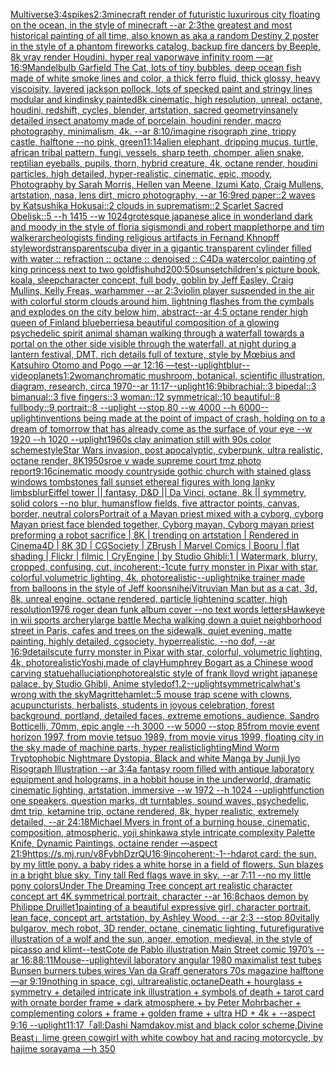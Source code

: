 [Multiverse](https://www.ebank.nz/aiartgenerator?category=Multiverse)[3:4](https://www.ebank.nz/aiartgenerator?category=3%3A4)[spikes](https://www.ebank.nz/aiartgenerator?category=spikes)[2:3](https://www.ebank.nz/aiartgenerator?category=2%3A3)[minecraft render of futuristic luxurirous city floating on the ocean, in the style of minecraft  --ar 2:3](https://www.ebank.nz/aiartgenerator?category=minecraft%2520render%2520of%2520futuristic%2520luxurirous%2520city%2520floating%2520on%2520the%2520ocean%2C%2520in%2520the%2520style%2520of%2520minecraft%2520%2520--ar%25202%3A3)[the greatest and most historical painting of all time, also known as aka a random Destiny 2 poster in the style of a phantom fireworks catalog, backup fire dancers by Beeple, 8k vray render Houdini, hyper real vaporwave infinity room —ar 16:9](https://www.ebank.nz/aiartgenerator?category=the%2520greatest%2520and%2520most%2520historical%2520painting%2520of%2520all%2520time%2C%2520also%2520known%2520as%2520aka%2520a%2520random%2520Destiny%25202%2520poster%2520in%2520the%2520style%2520of%2520a%2520phantom%2520fireworks%2520catalog%2C%2520backup%2520fire%2520dancers%2520by%2520Beeple%2C%25208k%2520vray%2520render%2520Houdini%2C%2520hyper%2520real%2520vaporwave%2520infinity%2520room%2520%E2%80%94ar%252016%3A9)[Mandelbulb Garfield The Cat, lots of tiny bubbles, deep ocean fish made of white smoke lines and color, a thick ferro fluid, thick glossy, heavy viscoisity, layered jackson pollock, lots of specked paint and stringy lines modular and kindinsky painted8k cinematic, high resolution, unreal, octane, houdini, redshift, cycles, blender, artstation, sacred geometry](https://www.ebank.nz/aiartgenerator?category=Mandelbulb%2520Garfield%2520The%2520Cat%2C%2520lots%2520of%2520tiny%2520bubbles%2C%2520deep%2520ocean%2520fish%2520made%2520of%2520white%2520smoke%2520lines%2520and%2520color%2C%2520a%2520thick%2520ferro%2520fluid%2C%2520thick%2520glossy%2C%2520heavy%2520viscoisity%2C%2520layered%2520jackson%2520pollock%2C%2520lots%2520of%2520specked%2520paint%2520and%2520stringy%2520lines%2520modular%2520and%2520kindinsky%2520painted8k%2520cinematic%2C%2520high%2520resolution%2C%2520unreal%2C%2520octane%2C%2520houdini%2C%2520redshift%2C%2520cycles%2C%2520blender%2C%2520artstation%2C%2520sacred%2520geometry)[insanely detailed insect anatomy made of porcelain, houdini render, macro photography, minimalism, 4k. --ar 8:10](https://www.ebank.nz/aiartgenerator?category=insanely%2520detailed%2520insect%2520anatomy%2520made%2520of%2520porcelain%2C%2520houdini%2520render%2C%2520macro%2520photography%2C%2520minimalism%2C%25204k.%2520--ar%25208%3A10)[/imagine risograph zine, trippy castle, halftone  --no pink, green](https://www.ebank.nz/aiartgenerator?category=/imagine%2520risograph%2520zine%2C%2520trippy%2520castle%2C%2520halftone%2520%2520--no%2520pink%2C%2520green)[11:14](https://www.ebank.nz/aiartgenerator?category=11%3A14)[alien elephant, dripping mucus, turtle, african tribal pattern, fungi, vessels, sharp teeth, chomper, alien snake, reptilian eyeballs, pupils, thorn, hybrid creature, 4k, octane render, houdini particles, high detailed, hyper-realistic, cinematic, epic, moody, Photography by Sarah Morris, Hellen van Meene, Izumi Kato, Craig Mullens, artstation, nasa, lens dirt, micro photography, --ar 16:9](https://www.ebank.nz/aiartgenerator?category=alien%2520elephant%2C%2520dripping%2520mucus%2C%2520turtle%2C%2520african%2520tribal%2520pattern%2C%2520fungi%2C%2520vessels%2C%2520sharp%2520teeth%2C%2520chomper%2C%2520alien%2520snake%2C%2520reptilian%2520eyeballs%2C%2520pupils%2C%2520thorn%2C%2520hybrid%2520creature%2C%25204k%2C%2520octane%2520render%2C%2520houdini%2520particles%2C%2520high%2520detailed%2C%2520hyper-realistic%2C%2520cinematic%2C%2520epic%2C%2520moody%2C%2520Photography%2520by%2520Sarah%2520Morris%2C%2520Hellen%2520van%2520Meene%2C%2520Izumi%2520Kato%2C%2520Craig%2520Mullens%2C%2520artstation%2C%2520nasa%2C%2520lens%2520dirt%2C%2520micro%2520photography%2C%2520--ar%252016%3A9)[red paper::2 waves by Katsushika Hokusai::2 clouds in suprematism::2 Scarlet Sacred Obelisk::5 --h 1415 --w 1024](https://www.ebank.nz/aiartgenerator?category=red%2520paper%3A%3A2%2520waves%2520by%2520Katsushika%2520Hokusai%3A%3A2%2520clouds%2520in%2520suprematism%3A%3A2%2520Scarlet%2520Sacred%2520Obelisk%3A%3A5%2520--h%25201415%2520--w%25201024)[grotesque japanese alice in wonderland dark and moody in the style of floria sigismondi and robert mapplethorpe and tim walker](https://www.ebank.nz/aiartgenerator?category=grotesque%2520japanese%2520alice%2520in%2520wonderland%2520dark%2520and%2520moody%2520in%2520the%2520style%2520of%2520floria%2520sigismondi%2520and%2520robert%2520mapplethorpe%2520and%2520tim%2520walker)[archeologists finding religious artifacts in Fernand Khnopff style](https://www.ebank.nz/aiartgenerator?category=archeologists%2520finding%2520religious%2520artifacts%2520in%2520Fernand%2520Khnopff%2520style)[words](https://www.ebank.nz/aiartgenerator?category=words)[transparent](https://www.ebank.nz/aiartgenerator?category=transparent)[scuba diver in a gigantic transparent cylinder filled with water :: refraction :: octane :: denoised :: C4D](https://www.ebank.nz/aiartgenerator?category=scuba%2520diver%2520in%2520a%2520gigantic%2520transparent%2520cylinder%2520filled%2520with%2520water%2520%3A%3A%2520refraction%2520%3A%3A%2520octane%2520%3A%3A%2520denoised%2520%3A%3A%2520C4D)[a watercolor painting of king princess next to two goldfish](https://www.ebank.nz/aiartgenerator?category=a%2520watercolor%2520painting%2520of%2520king%2520princess%2520next%2520to%2520two%2520goldfish)[uhd](https://www.ebank.nz/aiartgenerator?category=uhd)[200:50](https://www.ebank.nz/aiartgenerator?category=200%3A50)[sunset](https://www.ebank.nz/aiartgenerator?category=sunset)[children's picture book, koala, sleep](https://www.ebank.nz/aiartgenerator?category=children%27s%2520picture%2520book%2C%2520koala%2C%2520sleep)[character concept, full body, goblin by Jeff Easley, Craig Mullins, Kelly Freas, warhammer --ar 2:3](https://www.ebank.nz/aiartgenerator?category=character%2520concept%2C%2520full%2520body%2C%2520goblin%2520by%2520Jeff%2520Easley%2C%2520Craig%2520Mullins%2C%2520Kelly%2520Freas%2C%2520warhammer%2520--ar%25202%3A3)[violin player suspended in the air with colorful storm clouds around him, lightning flashes from the cymbals and explodes on the city below him, abstract](https://www.ebank.nz/aiartgenerator?category=violin%2520player%2520suspended%2520in%2520the%2520air%2520with%2520colorful%2520storm%2520clouds%2520around%2520him%2C%2520lightning%2520flashes%2520from%2520the%2520cymbals%2520and%2520explodes%2520on%2520the%2520city%2520below%2520him%2C%2520abstract)[--ar 4:5 octane render high queen of Finland blueberries](https://www.ebank.nz/aiartgenerator?category=--ar%25204%3A5%2520octane%2520render%2520high%2520queen%2520of%2520Finland%2520blueberries)[a beautiful composition of a glowing psychedelic spirit animal shaman walking through a waterfall towards a portal on the other side visible through the waterfall, at night during a lantern festival, DMT,  rich details full of texture, style by Mœbius and Katsuhiro Otomo and Pogo —ar 12:16 —test](https://www.ebank.nz/aiartgenerator?category=a%2520beautiful%2520composition%2520of%2520a%2520glowing%2520psychedelic%2520spirit%2520animal%2520shaman%2520walking%2520through%2520a%2520waterfall%2520towards%2520a%2520portal%2520on%2520the%2520other%2520side%2520visible%2520through%2520the%2520waterfall%2C%2520at%2520night%2520during%2520a%2520lantern%2520festival%2C%2520DMT%2C%2520%2520rich%2520details%2520full%2520of%2520texture%2C%2520style%2520by%2520M%C5%93bius%2520and%2520Katsuhiro%2520Otomo%2520and%2520Pogo%2520%E2%80%94ar%252012%3A16%2520%E2%80%94test)[--uplight](https://www.ebank.nz/aiartgenerator?category=--uplight)[blur](https://www.ebank.nz/aiartgenerator?category=blur)[--video](https://www.ebank.nz/aiartgenerator?category=--video)[planets](https://www.ebank.nz/aiartgenerator?category=planets)[1:2](https://www.ebank.nz/aiartgenerator?category=1%3A2)[woman](https://www.ebank.nz/aiartgenerator?category=woman)[chromatic mushroom, botanical, scientific illustration, diagram, research, circa 1970--ar 11:17](https://www.ebank.nz/aiartgenerator?category=chromatic%2520mushroom%2C%2520botanical%2C%2520scientific%2520illustration%2C%2520diagram%2C%2520research%2C%2520circa%25201970--ar%252011%3A17)[--uplight](https://www.ebank.nz/aiartgenerator?category=--uplight)[16:9](https://www.ebank.nz/aiartgenerator?category=16%3A9)[bibrachial::3 bipedal::3 bimanual::3 five fingers::3 woman::12 symmetrical::10 beautiful::8 fullbody::9 portrait::8 --uplight --stop 80 --w 4000 --h 6000](https://www.ebank.nz/aiartgenerator?category=bibrachial%3A%3A3%2520bipedal%3A%3A3%2520bimanual%3A%3A3%2520five%2520fingers%3A%3A3%2520woman%3A%3A12%2520symmetrical%3A%3A10%2520beautiful%3A%3A8%2520fullbody%3A%3A9%2520portrait%3A%3A8%2520--uplight%2520--stop%252080%2520--w%25204000%2520--h%25206000)[--uplight](https://www.ebank.nz/aiartgenerator?category=--uplight)[](https://www.ebank.nz/aiartgenerator?category=)[inventions being made at the point of impact of crash, holding on to a dream of tomorrow that has already come as the surface of your eye --w 1920 --h 1020 --uplight](https://www.ebank.nz/aiartgenerator?category=inventions%2520being%2520made%2520at%2520the%2520point%2520of%2520impact%2520of%2520crash%2C%2520holding%2520on%2520to%2520a%2520dream%2520of%2520tomorrow%2520that%2520has%2520already%2520come%2520as%2520the%2520surface%2520of%2520your%2520eye%2520--w%25201920%2520--h%25201020%2520--uplight)[1960s clay animation still with 90s color scheme](https://www.ebank.nz/aiartgenerator?category=1960s%2520clay%2520animation%2520still%2520with%252090s%2520color%2520scheme)[style](https://www.ebank.nz/aiartgenerator?category=style)[Star Wars invasion, post apocalyptic, cyberpunk, ultra realistic, octane render, 8K](https://www.ebank.nz/aiartgenerator?category=Star%2520Wars%2520invasion%2C%2520post%2520apocalyptic%2C%2520cyberpunk%2C%2520ultra%2520realistic%2C%2520octane%2520render%2C%25208K)[1950s](https://www.ebank.nz/aiartgenerator?category=1950s)[roe v wade supreme court tmz photo report](https://www.ebank.nz/aiartgenerator?category=roe%2520v%2520wade%2520supreme%2520court%2520tmz%2520photo%2520report)[9:16](https://www.ebank.nz/aiartgenerator?category=9%3A16)[cinematic moody countryside gothic church with stained glass windows tombstones fall sunset ethereal figures with long lanky limbs](https://www.ebank.nz/aiartgenerator?category=cinematic%2520moody%2520countryside%2520gothic%2520church%2520with%2520stained%2520glass%2520windows%2520tombstones%2520fall%2520sunset%2520ethereal%2520figures%2520with%2520long%2520lanky%2520limbs)[blur](https://www.ebank.nz/aiartgenerator?category=blur)[Eiffel tower || fantasy, D&D || Da Vinci, octane, 8k || symmetry, solid colors --no blur, humans](https://www.ebank.nz/aiartgenerator?category=Eiffel%2520tower%2520%7C%7C%2520fantasy%2C%2520D%26D%2520%7C%7C%2520Da%2520Vinci%2C%2520octane%2C%25208k%2520%7C%7C%2520symmetry%2C%2520solid%2520colors%2520--no%2520blur%2C%2520humans)[flow fields, five attractor points, canvas, border, neutral colors](https://www.ebank.nz/aiartgenerator?category=flow%2520fields%2C%2520five%2520attractor%2520points%2C%2520canvas%2C%2520border%2C%2520neutral%2520colors)[Portrait of a Mayan priest mixed with a cyborg, cyborg Mayan priest face blended together, Cyborg mayan, Cyborg mayan priest preforming a robot sacrifice | 8K | trending on artstation | Rendered in Cinema4D | 8K 3D | CGSociety | ZBrush | Marvel Comics | Booru | flat shading | Flickr | filmic | CryEngine | by Studio Ghibli:1 | Watermark, blurry, cropped, confusing, cut, incoherent:-1](https://www.ebank.nz/aiartgenerator?category=Portrait%2520of%2520a%2520Mayan%2520priest%2520mixed%2520with%2520a%2520cyborg%2C%2520cyborg%2520Mayan%2520priest%2520face%2520blended%2520together%2C%2520Cyborg%2520mayan%2C%2520Cyborg%2520mayan%2520priest%2520preforming%2520a%2520robot%2520sacrifice%2520%7C%25208K%2520%7C%2520trending%2520on%2520artstation%2520%7C%2520Rendered%2520in%2520Cinema4D%2520%7C%25208K%25203D%2520%7C%2520CGSociety%2520%7C%2520ZBrush%2520%7C%2520Marvel%2520Comics%2520%7C%2520Booru%2520%7C%2520flat%2520shading%2520%7C%2520Flickr%2520%7C%2520filmic%2520%7C%2520CryEngine%2520%7C%2520by%2520Studio%2520Ghibli%3A1%2520%7C%2520Watermark%2C%2520blurry%2C%2520cropped%2C%2520confusing%2C%2520cut%2C%2520incoherent%3A-1)[cute furry monster in Pixar with star, colorful,volumetric lighting, 4k, photorealistic](https://www.ebank.nz/aiartgenerator?category=cute%2520furry%2520monster%2520in%2520Pixar%2520with%2520star%2C%2520colorful%2Cvolumetric%2520lighting%2C%25204k%2C%2520photorealistic)[--uplight](https://www.ebank.nz/aiartgenerator?category=--uplight)[nike trainer made from balloons in the style of Jeff koons](https://www.ebank.nz/aiartgenerator?category=nike%2520trainer%2520made%2520from%2520balloons%2520in%2520the%2520style%2520of%2520Jeff%2520koons)[nihei](https://www.ebank.nz/aiartgenerator?category=nihei)[Vitruvian Man but as a cat, 3d, 8k, unreal engine, octane rendered, particle lightening scatter, high resolution](https://www.ebank.nz/aiartgenerator?category=Vitruvian%2520Man%2520but%2520as%2520a%2520cat%2C%25203d%2C%25208k%2C%2520unreal%2520engine%2C%2520octane%2520rendered%2C%2520particle%2520lightening%2520scatter%2C%2520high%2520resolution)[1976 roger dean funk album cover --no text words letters](https://www.ebank.nz/aiartgenerator?category=1976%2520roger%2520dean%2520funk%2520album%2520cover%2520--no%2520text%2520words%2520letters)[Hawkeye in wii sports archery](https://www.ebank.nz/aiartgenerator?category=Hawkeye%2520in%2520wii%2520sports%2520archery)[large battle Mecha walking down a quiet neighborhood street in Paris, cafes and trees on the sidewalk, quiet evening, matte painting, highly detailed, cgsociety, hyperrealistic, --no dof, --ar 16:9](https://www.ebank.nz/aiartgenerator?category=large%2520battle%2520Mecha%2520walking%2520down%2520a%2520quiet%2520neighborhood%2520street%2520in%2520Paris%2C%2520cafes%2520and%2520trees%2520on%2520the%2520sidewalk%2C%2520quiet%2520evening%2C%2520matte%2520painting%2C%2520highly%2520detailed%2C%2520cgsociety%2C%2520hyperrealistic%2C%2520--no%2520dof%2C%2520--ar%252016%3A9)[details](https://www.ebank.nz/aiartgenerator?category=details)[cute furry monster in Pixar with star, colorful, volumetric lighting, 4k, photorealistic](https://www.ebank.nz/aiartgenerator?category=cute%2520furry%2520monster%2520in%2520Pixar%2520with%2520star%2C%2520colorful%2C%2520volumetric%2520lighting%2C%25204k%2C%2520photorealistic)[Yoshi,made of clay](https://www.ebank.nz/aiartgenerator?category=Yoshi%2Cmade%2520of%2520clay)[Humphrey Bogart as a Chinese wood carving statue](https://www.ebank.nz/aiartgenerator?category=Humphrey%2520Bogart%2520as%2520a%2520Chinese%2520wood%2520carving%2520statue)[halluciation](https://www.ebank.nz/aiartgenerator?category=halluciation)[photorealstic style of frank lloyd wright japanese palace, by Studio Ghibli, Anime style](https://www.ebank.nz/aiartgenerator?category=photorealstic%2520style%2520of%2520frank%2520lloyd%2520wright%2520japanese%2520palace%2C%2520by%2520Studio%2520Ghibli%2C%2520Anime%2520style)[dof](https://www.ebank.nz/aiartgenerator?category=dof)[1.2](https://www.ebank.nz/aiartgenerator?category=1.2)[--uplight](https://www.ebank.nz/aiartgenerator?category=--uplight)[symmetrical](https://www.ebank.nz/aiartgenerator?category=symmetrical)[what's wrong with the sky](https://www.ebank.nz/aiartgenerator?category=what%27s%2520wrong%2520with%2520the%2520sky)[Magritte](https://www.ebank.nz/aiartgenerator?category=Magritte)[hamlet::5 mouse trap scene with clowns, acupuncturists, herbalists, students in joyous celebration, forest background, portland, detailed faces, extreme emotions, audience, Sandro Botticelli, 70mm, epic angle --h 3000 --w 5000 --stop 85](https://www.ebank.nz/aiartgenerator?category=hamlet%3A%3A5%2520mouse%2520trap%2520scene%2520with%2520clowns%2C%2520acupuncturists%2C%2520herbalists%2C%2520students%2520in%2520joyous%2520celebration%2C%2520forest%2520background%2C%2520portland%2C%2520detailed%2520faces%2C%2520extreme%2520emotions%2C%2520audience%2C%2520Sandro%2520Botticelli%2C%252070mm%2C%2520epic%2520angle%2520--h%25203000%2520--w%25205000%2520--stop%252085)[from movie event horizon 1997, from movie tetsuo 1989, from movie virus 1999, floating city in the sky made of machine parts, hyper realistic](https://www.ebank.nz/aiartgenerator?category=from%2520movie%2520event%2520horizon%25201997%2C%2520from%2520movie%2520tetsuo%25201989%2C%2520from%2520movie%2520virus%25201999%2C%2520floating%2520city%2520in%2520the%2520sky%2520made%2520of%2520machine%2520parts%2C%2520hyper%2520realistic)[lighting](https://www.ebank.nz/aiartgenerator?category=lighting)[Mind Worm  Tryptophobic Nightmare Dystopia, Black and white Manga by Junji Iyo Risograph  Illustration --ar 3:4](https://www.ebank.nz/aiartgenerator?category=Mind%2520Worm%2520%2520Tryptophobic%2520Nightmare%2520Dystopia%2C%2520Black%2520and%2520white%2520Manga%2520by%2520Junji%2520Iyo%2520Risograph%2520%2520Illustration%2520--ar%25203%3A4)[a fantasy room filled with antique laboratory equipment and holograms, in a hobbit house in the underworld, dramatic cinematic lighting, artstation, immersive  --w 1972 --h 1024 --uplight](https://www.ebank.nz/aiartgenerator?category=a%2520fantasy%2520room%2520filled%2520with%2520antique%2520laboratory%2520equipment%2520and%2520holograms%2C%2520in%2520a%2520hobbit%2520house%2520in%2520the%2520underworld%2C%2520dramatic%2520cinematic%2520lighting%2C%2520artstation%2C%2520immersive%2520%2520--w%25201972%2520--h%25201024%2520--uplight)[function one speakers, question marks, dt turntables, sound waves, psychedelic,  dmt trip, ketamine trip, octane rendered, 8k, hyper realistic,  extremely detailed, --ar 24:18](https://www.ebank.nz/aiartgenerator?category=function%2520one%2520speakers%2C%2520question%2520marks%2C%2520dt%2520turntables%2C%2520sound%2520waves%2C%2520psychedelic%2C%2520%2520dmt%2520trip%2C%2520ketamine%2520trip%2C%2520octane%2520rendered%2C%25208k%2C%2520hyper%2520realistic%2C%2520%2520extremely%2520detailed%2C%2520--ar%252024%3A18)[Michael Myers in front of a burning house, cinematic, composition, atmospheric, yoji shinkawa style intricate complexity Palette Knife, Dynamic Paintings, octaine render —aspect 21:9](https://www.ebank.nz/aiartgenerator?category=Michael%2520Myers%2520in%2520front%2520of%2520a%2520burning%2520house%2C%2520cinematic%2C%2520composition%2C%2520atmospheric%2C%2520yoji%2520shinkawa%2520style%2520intricate%2520complexity%2520Palette%2520Knife%2C%2520Dynamic%2520Paintings%2C%2520octaine%2520render%2520%E2%80%94aspect%252021%3A9)[<https://s.mj.run/v8FybhDzrQU>](https://www.ebank.nz/aiartgenerator?category=%3Chttps%3A//s.mj.run/v8FybhDzrQU%3E)[16:9](https://www.ebank.nz/aiartgenerator?category=16%3A9)[incoherent:-1](https://www.ebank.nz/aiartgenerator?category=incoherent%3A-1)[--hd](https://www.ebank.nz/aiartgenerator?category=--hd)[arot card: the sun, by my little pony. a baby rides a white horse in a field of flowers. Sun blazes in a bright blue sky.  Tiny tall Red flags wave in sky. --ar 7:11 --no my little pony colors](https://www.ebank.nz/aiartgenerator?category=arot%2520card%3A%2520the%2520sun%2C%2520by%2520my%2520little%2520pony.%2520a%2520baby%2520rides%2520a%2520white%2520horse%2520in%2520a%2520field%2520of%2520flowers.%2520Sun%2520blazes%2520in%2520a%2520bright%2520blue%2520sky.%2520%2520Tiny%2520tall%2520Red%2520flags%2520wave%2520in%2520sky.%2520--ar%25207%3A11%2520--no%2520my%2520little%2520pony%2520colors)[Under The Dreaming Tree concept art realistic character concept art 4K symmetrical portrait, character --ar 16:8](https://www.ebank.nz/aiartgenerator?category=Under%2520The%2520Dreaming%2520Tree%2520concept%2520art%2520realistic%2520character%2520concept%2520art%25204K%2520symmetrical%2520portrait%2C%2520character%2520--ar%252016%3A8)[chaos demon by Philippe Druillet](https://www.ebank.nz/aiartgenerator?category=chaos%2520demon%2520by%2520Philippe%2520Druillet)[1](https://www.ebank.nz/aiartgenerator?category=1)[painting of a beautiful expressive girl,  character portrait, lean face, concept art, artstation, by Ashley Wood. --ar 2:3 --stop 80](https://www.ebank.nz/aiartgenerator?category=painting%2520of%2520a%2520beautiful%2520expressive%2520girl%2C%2520%2520character%2520portrait%2C%2520lean%2520face%2C%2520concept%2520art%2C%2520artstation%2C%2520by%2520Ashley%2520Wood.%2520--ar%25202%3A3%2520--stop%252080)[vitally bulgarov, mech robot, 3D render, octane, cinematic lighting, future](https://www.ebank.nz/aiartgenerator?category=vitally%2520bulgarov%2C%2520mech%2520robot%2C%25203D%2520render%2C%2520octane%2C%2520cinematic%2520lighting%2C%2520future)[figurative illustration of a wolf and the sun, anger, emotion, medieval, in the style of picasso and klimt](https://www.ebank.nz/aiartgenerator?category=figurative%2520illustration%2520of%2520a%2520wolf%2520and%2520the%2520sun%2C%2520anger%2C%2520emotion%2C%2520medieval%2C%2520in%2520the%2520style%2520of%2520picasso%2520and%2520klimt)[--test](https://www.ebank.nz/aiartgenerator?category=--test)[](https://www.ebank.nz/aiartgenerator?category=)[Cote de Pablo illustration Main Street comic 1970’s --ar 16:8](https://www.ebank.nz/aiartgenerator?category=Cote%2520de%2520Pablo%2520illustration%2520Main%2520Street%2520comic%25201970%E2%80%99s%2520--ar%252016%3A8)[8:11](https://www.ebank.nz/aiartgenerator?category=8%3A11)[Mouse](https://www.ebank.nz/aiartgenerator?category=Mouse)[--uplight](https://www.ebank.nz/aiartgenerator?category=--uplight)[evil laboratory angular 1980 maximalist test tubes Bunsen burners tubes wires Van da Graff generators 70s magazine halftone —ar 9:19](https://www.ebank.nz/aiartgenerator?category=evil%2520laboratory%2520angular%25201980%2520maximalist%2520test%2520tubes%2520Bunsen%2520burners%2520tubes%2520wires%2520Van%2520da%2520Graff%2520generators%252070s%2520magazine%2520halftone%2520%E2%80%94ar%25209%3A19)[nothing in space, cgi, ultrarealistic,octane](https://www.ebank.nz/aiartgenerator?category=nothing%2520in%2520space%2C%2520cgi%2C%2520ultrarealistic%2Coctane)[Death + hourglass + symmetry + detailed intricate ink illustration + symbols of death + tarot card with ornate border frame + dark atmosphere + by Peter Mohrbacher + complementing colors + frame + golden frame + ultra HD + 4k + --aspect 9:16 --uplight](https://www.ebank.nz/aiartgenerator?category=Death%2520%2B%2520hourglass%2520%2B%2520symmetry%2520%2B%2520detailed%2520intricate%2520ink%2520illustration%2520%2B%2520symbols%2520of%2520death%2520%2B%2520tarot%2520card%2520with%2520ornate%2520border%2520frame%2520%2B%2520dark%2520atmosphere%2520%2B%2520by%2520Peter%2520Mohrbacher%2520%2B%2520complementing%2520colors%2520%2B%2520frame%2520%2B%2520golden%2520frame%2520%2B%2520ultra%2520HD%2520%2B%25204k%2520%2B%2520--aspect%25209%3A16%2520--uplight)[11:17](https://www.ebank.nz/aiartgenerator?category=11%3A17)[「all:Dashi Namdakov,mist and black color scheme,Divine Beast」](https://www.ebank.nz/aiartgenerator?category=%E3%80%8Call%3ADashi%2520Namdakov%2Cmist%2520and%2520black%2520color%2520scheme%2CDivine%2520Beast%E3%80%8D)[lime green cowgirl with white cowboy hat and racing motorcycle, by hajime sorayama —h 350](https://www.ebank.nz/aiartgenerator?category=lime%2520green%2520cowgirl%2520with%2520white%2520cowboy%2520hat%2520and%2520racing%2520motorcycle%2C%2520by%2520hajime%2520sorayama%2520%E2%80%94h%2520350)